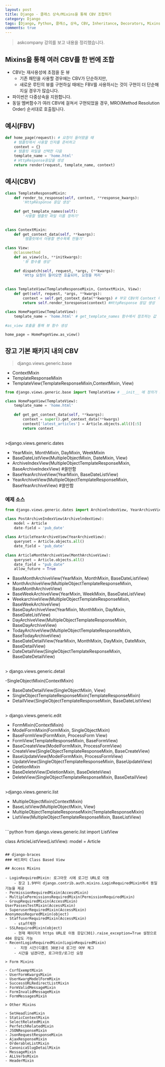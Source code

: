 ```yaml
---
layout: post
title: Django - 클래스 상속/Mixins을 통해 CBV 조합하기
category: Django
tags: [Django, Python, 클래스, 상속, CBV, Inheritance, Decorators, Mixins]
comments: true
---
```

<!----------------- 탬플릿
## forEach
### 설명
[MDN]()
### 문법
```javascript

```
### 예시
```javascript

```
------------------->

>askcompany 강의를 보고 내용을 정리했습니다.

## Mixins을 통해 여러 CBV를 한 번에 조합

- CBV는 재사용성에 초점을 둔 뷰
    - 기존 패턴을 사용할 경우에는 CBV가 단순하지만,
    - 새로운 루틴의 뷰를 구현하실 때에는 FBV를 사용하시는 것이 구현이 더 단순해지실 경우가 많습니다.
- 파이썬은 다중상속을 지원합니다.
- 동일 멤버함수가 여러 CBV에 걸쳐서 구현되었을 경우, MRO(Method Resolution Order) 순서대로 호출됩니다.

## 예시(FBV)

```python
def home_page(request): # 요청이 들어왔을 때
    # 템플릿에서 사용할 인자를 준비하고
    context = {}
    # 템플릿 파일을 선택한 다음
    template_name = 'home.html'
    # HttpResponse응답을 생성
    return render(request, template_name, context)
```

## 예시(CBV)

```python
class TemplateResponseMixin:
    def render_to_response(self, context, **response_kwargs):
        'HttpResponse 응답 생성'
        
    def get_template_names(self):
        '사용할 템플릿 파일 이름 정하기'
  
  
class ContextMixin:
    def get_context_data(self, **kwargs):
        '템플릿에서 아용할 변수목록 만들기'
        
class View:
    @classmethod
    def as_view(cls, **initkwargs):
        '뷰 함수를 생성'
        
    def dispatch(self, request, *args, (**kwargs):
        'Http 요청이 들어오면 호출되어, 요청을 처리'
        
        
class TemplateView(TemplateResponseMixin, ContextMixin, View):
    def get(self, request, *args, **kwargs):
        context = self.get_context_data(**kwargs) # 부모 CBV의 Context 데이터를 받아와서
        return self.render_toresponse(context) #HttpResponse 응답 생성
        
class HomePageView(TemplateView):
    template_name = 'home.html' # get_template_names 함수에서 참조하는 값
    
#as_view 호출을 통해 뷰 함수 생성

home_page = HomePageView.as_view()
```

## 장고 기본 패키지 내의 CBV
>django.views.generic.base

- ContextMixin
- TemplateResponseMixin
- TemplateView(TemplateResponseMixin,ContextMixin, View)

```python
from django.views.generic.base import TemplateView # __init__ 에 정의가 되어있어서 base를 제거하고 import해도 됌

class HomePageView(TemplateView):
    template_name = 'home.html'
    
    def get_get_context_data(self, **kwargs):
        context = super().get_context_data(**kwargs)
        context['latest_articles'] = Article.objects.all()[:5]
        return context
```
<br>
>django.views.generic.dates

- YearMixin, MonthMixin, DayMixin, WeekMixin
- BaseDateListView(MultipleObjectMixin, DateMixin, View)
- ArchivelndexView(MultipleObjectTemplateResponseMixin, BaseArchiveIndexView) #쓸만함
- BaseYearArchiveView(YearMixin, BaseDateListView)
- YearArchiveView(MultipleObjectTemplateResponseMixin, BaseYearArchiveView) #쓸만함

### 예제 소스

```python
from django.views.generic.dates import ArchivelndexView, YearArchiveView, MonthArchiveView

class PostArchiveIndexView(ArchivelndexView):
    model = Article
    date-field = 'pub_date'
    
class ArticleYearArchiveView(YearArchiveView):
    queryset = Article.objects.all()
    date_field = 'pub_date'
    
class ArticleMonthArchiveView(MonthArchiveView):
    queryset = Article.objects.all()
    date_field = "pub_date"
    allow_future = True
```

- BaseMonthArchiveView(YearMixin, MonthMixin, BaseDateListView)
- MonthArchiveView(MultipleObjectTemplateResponseMixin, BaseMonthArchiveView)
- BaseWeekArchiveView(YearMixin, WeekMixin, BaseDateListView)
- WeekarchiveView(MultipleObjectTemplateResponseMixin, BaseWeekArchiveView)
- BaseDayArchiveView(YearMixin, MonthMixin, DayMixin, BaseDateListView)
- DayArchiveView(MultipleObjectTemplateResponseMixin, BaseDayArchiveView)
- TodayArchiveView(MultipleObjectTemplateResponseMixin, BaseTodayArchiveView)
- BaseDateDetailView(YearMixin, MonthMixin, DayMixin, DateMixin, BaseDetailView)
- DateDetailView(SingleObjectTemplateResponseMixin, BaseDateDetailView)

<br>
> django.views.generic.detail

-SingleObjectMixin(ContextMixin)
- BaseDateDetailView(SingleObjectMixin, View)
- SingleObjectTemplateResponseMixin(TemplateResponseMixin)
- DetailView(SingleObjectTemplateResponseMixin, BaseDateListView)

<br>
> django.views.generic.edit

- FormMixin(ContextMixin)
- ModelFormMixin(FormMixin, SingleObjectMixin)
- BaseFormView(FormMixin, ProcessForm View)
- FormView(TemplateResponseMixin, BaseFormView)
- BaseCreateView(ModelFormMixin, ProcessFormView)
- CreateView(SingleObjectTemplateResponseMixin, BaseCreateView)
- BaseUpdateView(ModelFormMixin, ProcessFormView)
- UpdateView(SingleObjectTemplateResponseMixin, BaseUpdateView)
- DeletionMixin
- BaseDeleteView(DeletionMixin, BaseDeleteView)
- DeleteView(SingleObjectTemplateResponseMixin, BaseDetailView)

<br>
>django.views.generic.list

- MultipleObjectMixin(ContextMixin)
- BaseListView(MultipleObjectMixin, View)
- MultipleObjectTemplateResponseMixin(TemplateResponseMixin)
- ListView(MultipleObjectTemplateResponseMixin, BaseListView)

<br>
```python
from django.views.generic.list import ListView


class ArticleListView(ListView):
    model = Article
```

## django-braces
### 써드파티 Class Based View

## Access Mixins

- LoginRequiredMixin: 로그아웃 시에 로그인 URL로 이동
    - 장고 1.9부터 django.contrib.auth.mixins.LoginRequiredMixin에서 동일 기능을 제공
- PermissionRequiredMixin(AccessMixin)
- MultiplePermissionsRequiredMixin(PermissionRequiredMixin)
- GroupRequiredMixin(AccessMixin)
UserPassesTestMixin(AccessMixin)
- SuperuserRequiredMixin(AccessMixin)
AnonymousRequredMixin(object)
- StaffuserRequiredMixin(AccessMixin)
    - staff제한
- SSLRequiredMixin(object)
    - 현재 페이지의 https URL로 이동 응답(301).raise_exception=True 설정으로 404 응답도 가능
- RecentLoginRequiredMixin(LoginRequiredMixin)
    -  지정 시간(디폴트 30분)내 로그인 여부 체그
    - 시간을 넘겼다면, 로그아웃/로그인 요청
    
> Form Mixins

- CsrfExemptMixin
- UserFormKwargsMixin
- UserKwargModelFormMixin
- SuccessURLRedirectListMixin
- FormValidMessageMixin
- FormInvalidMessageMixin
- FormMessagesMixin

> Other Mixins

- SetHeadlineMixin
- StaticContextMixin
- SelectRelatedMixin
- PerfetchRelatedMixin
- JSONResponseMixin
- JsonRequestResponseMixin
- AjaxResponseMixin
- OrderableListMixin
- CanonicaSlugDetailMixin
- MessageMixin
- ALLVerbsMixin
- HeaderMixin
